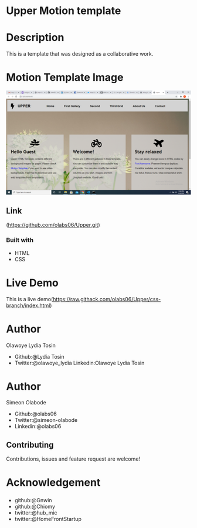 # Upper Motion template
# Description
This is a template that was designed as a collaborative work.
# Motion Template Image
![This is an alt text](/demo.png "This is a sample image.")
## Link
(https://github.com/olabs06/Upper.git)
### Built with
* HTML
* CSS
# Live Demo
This is a live demo(https://raw.githack.com/olabs06/Upper/css-branch/index.html)
# Author
Olawoye Lydia Tosin
* Github:@Lydia Tosin
* Twitter:@olawoye_lydia
Linkedin:Olawoye Lydia Tosin
# Author
Simeon Olabode
* Github:@olabs06
* Twitter:@simeon-olabode
* Linkedin:@olabs06
## Contributing
Contributions, issues and feature request are welcome!
# Acknowledgement
###
* github:@Gnwin
* github:@Chiomy
* twitter:@hub_mic
* twitter:@HomeFrontStartup